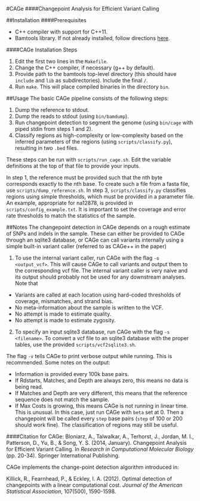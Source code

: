 #CAGe
####Changepoint Analysis for Efficient Variant Calling

##Installation
####Prerequisites
* C++ compiler with support for C++11.
* Bamtools library.  If not already installed, follow directions [here](https://github.com/pezmaster31/bamtools/wiki).

####CAGe Installation Steps
1. Edit the first two lines in the `Makefile`.
  1. Change the C++ compiler, if necessary (g++ by default).
  2. Provide path to the bamtools top-level directory (this should have `include` and `lib` as subdirectories). Include the final `/`.
2. Run `make`. This will place compiled binaries in the directory `bin`.

##Usage
The basic CAGe pipeline consists of the following steps:

1. Dump the reference to stdout.
2. Dump the reads to stdout (using `bin/bamdump`).
3. Run changepoint detection to segment the genome (using `bin/cage` with piped stdin from steps 1 and 2).
4. Classify regions as high-complexity or low-complexity based on the inferred parameters of the regions (using `scripts/classify.py`), resulting in two `.bed` files.

These steps can be run with `scripts/run_cage.sh`. Edit the variable definitions at the top of that file to provide your inputs. 

In step 1, the reference must be provided such that the nth byte corresponds exactly to the nth base. To create such a file from a fasta file, use `scripts/dump_reference.sh`.
In step 3, `scripts/classify.py` classifies regions using simple thresholds, which must be provided in a parameter file. An example, appropriate for na12878, is provided in `scripts/config_example.txt`. It is important to set the coverage and error rate thresholds to match the statistics of the sample.

##Notes
The changepoint detection in CAGe depends on a rough estimate of SNPs and indels in the sample. These can either be provided to CAGe through an sqlite3 database, or CAGe can call variants internally using a simple built-in variant caller (referred to as CAGe++ in the paper)

1. To use the internal variant caller, run CAGe with the flag `-o <output_vcf>`.  This will cause CAGe to call variants and output them to the corresponding vcf file.  The internal variant caller is very naive and its output should probably not be used for any downstream analyses. Note that

  * Variants are called at each location using hard-coded thresholds of coverage, mismatches, and strand bias.
  * No meta-information about the sample is written to the VCF.
  * No attempt is made to estimate quality.
  * No attempt is made to estimate zygosity.

2. To specify an input sqlite3 database, run CAGe with the flag `-s <filename>`.  To convert a vcf file to an sqlite3 database with the proper tables, use the provided `scripts/vcf2sqlite3.sh`.

The flag `-v` tells CAGe to print verbose output while running. This is recommended. Some notes on the output:

* Information is provided every 100k base pairs.
* If Rdstarts, Matches, and Depth are always zero, this means no data is being read.
* If Matches and Depth are very different, this means that the reference sequence does not match the sample.
* If Max Costs is growing, this means CAGe is not running in linear time. This is unusual. In this case, just run CAGe with `beta` set at 0. Then a changepoint will be called every `step` base pairs (`step` of 100 or 200 should work fine). The classification of regions may still be useful.

####Citation for CAGe:
Bloniarz, A., Talwalkar, A., Terhorst, J., Jordan, M. I., Patterson, D., Yu, B., & Song, Y. S. (2014, January). Changepoint Analysis for Efficient Variant Calling. In *Research in Computational Molecular Biology* (pp. 20-34). Springer International Publishing.

CAGe implements the change-point detection algorithm introduced in:

Killick, R., Fearnhead, P., & Eckley, I. A. (2012). Optimal detection of changepoints with a linear computational cost. *Journal of the American Statistical Association*, 107(500), 1590-1598.
